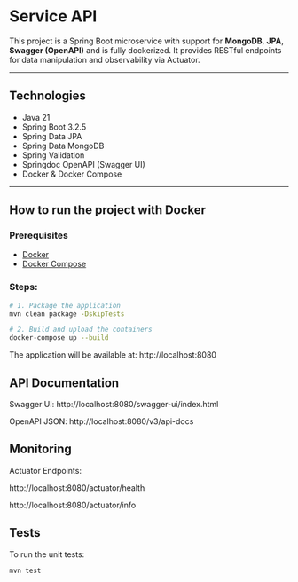 # Service API

This project is a Spring Boot microservice with support for **MongoDB**, **JPA**, **Swagger (OpenAPI)** and is fully
dockerized. It provides RESTful endpoints for data manipulation and observability via Actuator.

---

## Technologies

- Java 21
- Spring Boot 3.2.5
- Spring Data JPA
- Spring Data MongoDB
- Spring Validation
- Springdoc OpenAPI (Swagger UI)
- Docker & Docker Compose

---

## How to run the project with Docker

### Prerequisites

- [Docker](https://www.docker.com/)
- [Docker Compose](https://docs.docker.com/compose/)

### Steps:

```bash
# 1. Package the application
mvn clean package -DskipTests

# 2. Build and upload the containers
docker-compose up --build
```

The application will be available at: http://localhost:8080

## API Documentation

Swagger UI:
http://localhost:8080/swagger-ui/index.html

OpenAPI JSON:
http://localhost:8080/v3/api-docs

## Monitoring

Actuator Endpoints:

http://localhost:8080/actuator/health

http://localhost:8080/actuator/info

## Tests

To run the unit tests:

```bash
mvn test
```